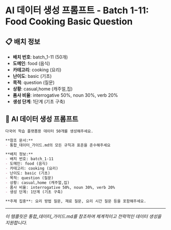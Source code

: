 # AI 데이터 생성 프롬프트 - Batch 1-11: Food Cooking Basic Question

## 📋 배치 정보
- **배치 번호**: batch_1-11 (50개)
- **도메인**: food (음식)
- **카테고리**: cooking (요리)
- **난이도**: basic (기초)
- **목적**: question (질문)
- **상황**: casual,home (캐주얼,집)
- **품사 비율**: interrogative 50%, noun 30%, verb 20%
- **생성 단계**: 1단계 (기초 구축)

## 🎯 AI 데이터 생성 프롬프트

```markdown
다국어 학습 플랫폼용 데이터 50개를 생성해주세요.

**참조 문서:**
- 통합_데이터_가이드.md의 모든 규칙과 표준을 준수해주세요

**배치 정보:**
- 배치 번호: batch_1-11
- 도메인: food (음식)
- 카테고리: cooking (요리)
- 난이도: basic (기초)
- 목적: question (질문)
- 상황: casual,home (캐주얼,집)
- 품사 비율: interrogative 50%, noun 30%, verb 20%
- 생성 단계: 1단계 (기초 구축)

**주제 집중**: 요리 방법 질문, 재료 질문, 요리 시간 질문 등을 포함해주세요.
```

---

_이 템플릿은 통합_데이터_가이드.md를 참조하여 체계적이고 전략적인 데이터 생성을 지원합니다._
